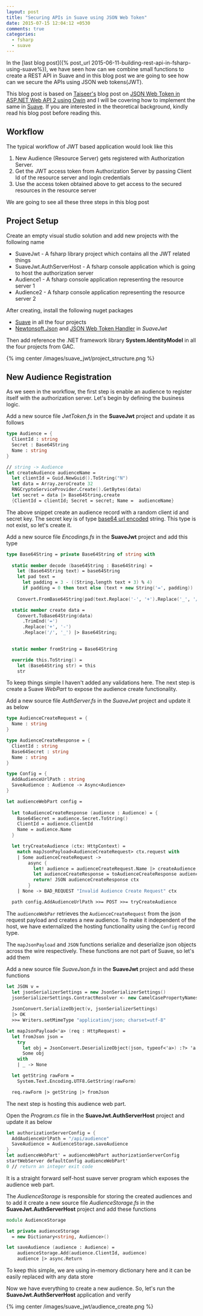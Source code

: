 ```yaml
---
layout: post
title: "Securing APIs in Suave using JSON Web Token"
date: 2015-07-15 12:04:12 +0530
comments: true
categories: 
  - fsharp  
  - suave
---
```


In the [last blog post]({% post_url 2015-06-11-building-rest-api-in-fsharp-using-suave%}), we have seen how can we combine small functions to create a REST API in Suave and in this blog post we are going to see how can we secure the APIs using JSON web tokens(JWT). 

This blog post is based on [Taiseer's](http://bitoftech.net/) blog post on [JSON Web Token in ASP.NET Web API 2 using Owin](http://bitoftech.net/2014/10/27/json-web-token-asp-net-web-api-2-jwt-owin-authorization-server/) and I will be covering how to implement the same in [Suave](http://suave.io). If you are interested in the theoretical background, kindly read his blog post before reading this.

## Workflow

The typical workflow of JWT based application would look like this

1. New Audience (Resource Server) gets registered with Authorization Server.
2. Get the JWT access token from Authorization Server by passing Client Id of the resource server and login credentials
3. Use the access token obtained above to get access to the secured resources in the resource server

We are going to see all these three steps in this blog post


## Project Setup

Create an empty visual studio solution and add new projects with the following name

* SuaveJwt - A fsharp library project which contains all the JWT related things
* SuaveJwt.AuthServerHost - A fsharp console application which is going to host the authorization server
* Audience1 - A fsharp console application representing the resource server 1   
* Audience2 - A fsharp console application representing the resource server 2   

After creating, install the following nuget packages

* [Suave](https://www.nuget.org/packages/Suave/) in all the four projects
* [Newtonsoft.Json](https://www.nuget.org/packages/Newtonsoft.Json/) and [JSON Web Token Handler](https://www.nuget.org/packages/System.IdentityModel.Tokens.Jwt/) in *SuaveJwt*

Then add reference the .NET framework library **System.IdentityModel** in all the four projects from GAC.

{% img center /images/suave_jwt/project_structure.png %}

## New Audience Registration

As we seen in the workflow, the first step is enable an audience to register itself with the authorization server. Let's begin by defining the business logic.

Add a new source file *JwtToken.fs* in the **SuaveJwt** project and update it as follows

```fsharp
type Audience = {
  ClientId : string
  Secret : Base64String
  Name : string
}

// string -> Audience
let createAudience audienceName =
  let clientId = Guid.NewGuid().ToString("N")
  let data = Array.zeroCreate 32
  RNGCryptoServiceProvider.Create().GetBytes(data)
  let secret = data |> Base64String.create 
  {ClientId = clientId; Secret = secret; Name =  audienceName} 
``` 

The above snippet create an audience record with a random client id and secret key. The secret key is of type [base64 url encoded](https://en.wikipedia.org/wiki/Base64#URL_applications) string. This type is not exist, so let's create it.

Add a new source file *Encodings.fs* in the **SuaveJwt** project and add this type

```fsharp
type Base64String = private Base64String of string with
        
  static member decode (base64String : Base64String) = 
    let (Base64String text) = base64String
    let pad text =
      let padding = 3 - ((String.length text + 3) % 4)
      if padding = 0 then text else (text + new String('=', padding))
    
    Convert.FromBase64String(pad(text.Replace('-', '+').Replace('_', '/')))

  static member create data =
    Convert.ToBase64String(data)
      .TrimEnd('=')
      .Replace('+', '-')
      .Replace('/', '_') |> Base64String;

     
  static member fromString = Base64String

  override this.ToString() = 
    let (Base64String str) = this
    str
```  

To keep things simple I haven't added any validations here. The next step is create a Suave *WebPart* to expose the audience create functionality.

Add a new source file *AuthServer.fs* in the *SuaveJwt* project and update it as below

```fsharp
type AudienceCreateRequest = {
  Name : string
}

type AudienceCreateResponse = {
  ClientId : string
  Base64Secret : string
  Name : string
}

type Config = {
  AddAudienceUrlPath : string  
  SaveAudience : Audience -> Async<Audience>
}

let audienceWebPart config =
  
  let toAudienceCreateResponse (audience : Audience) = {
    Base64Secret = audience.Secret.ToString()
    ClientId = audience.ClientId        
    Name = audience.Name
  }

  let tryCreateAudience (ctx: HttpContext) =
    match mapJsonPayload<AudienceCreateRequest> ctx.request with
    | Some audienceCreateRequest -> 
        async {
          let! audience = audienceCreateRequest.Name |> createAudience |> config.SaveAudience                     
          let audienceCreateResponse = toAudienceCreateResponse audience
          return! JSON audienceCreateResponse ctx
        }
    | None -> BAD_REQUEST "Invalid Audience Create Request" ctx

  path config.AddAudienceUrlPath >>= POST >>= tryCreateAudience 
```

The ```audienceWebPar``` retrieves the ```AudienceCreateRequest``` from the json request payload and creates a new audience. 
To make it independent of the host, we have externalized the hosting functionality using the ```Config``` record type.

The ```mapJsonPayload``` and ```JSON``` functions serialize and deserialize json objects across the wire respectively. These functions are not part of Suave, so let's add them

Add a new source file *SuaveJson.fs* in the **SuaveJwt** project and add these functions

```fsharp
let JSON v =     
  let jsonSerializerSettings = new JsonSerializerSettings()
  jsonSerializerSettings.ContractResolver <- new CamelCasePropertyNamesContractResolver()
  
  JsonConvert.SerializeObject(v, jsonSerializerSettings)
  |> OK 
  >>= Writers.setMimeType "application/json; charset=utf-8"

let mapJsonPayload<'a> (req : HttpRequest) =     
  let fromJson json =
    try 
      let obj = JsonConvert.DeserializeObject(json, typeof<'a>) :?> 'a    
      Some obj
    with
    | _ -> None

  let getString rawForm = 
    System.Text.Encoding.UTF8.GetString(rawForm)

  req.rawForm |> getString |> fromJson
```  

The next step is hosting this audience web part.

Open the *Program.cs* file in the **SuaveJwt.AuthServerHost** project and update it as below

```fsharp
let authorizationServerConfig = {
  AddAudienceUrlPath = "/api/audience"  
  SaveAudience = AudienceStorage.saveAudience
}
let audienceWebPart' = audienceWebPart authorizationServerConfig
startWebServer defaultConfig audienceWebPart'
0 // return an integer exit code
```

It is a straight forward self-host suave server program which exposes the audience web part.

The *AudienceStorage* is responsible for storing the created audiences and to add it create a new source file *AudienceStorage.fs* in the **SuaveJwt.AuthServerHost** project and add these functions 

```fsharp
module AudienceStorage

let private audienceStorage 
  = new Dictionary<string, Audience>()

let saveAudience (audience : Audience) =      
    audienceStorage.Add(audience.ClientId, audience)
    audience |> async.Return
```
To keep this simple, we are using in-memory dictionary here and it can be easily replaced with any data store

Now we have everything to create a new audience. So, let's run the **SuaveJwt.AuthServerHost** application and verify

{% img center /images/suave_jwt/audience_create.png %}